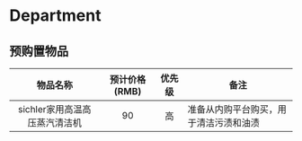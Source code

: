 # Department

## 预购置物品  

|           物品名称            | 预计价格(RMB) | 优先级 | 备注                                   |
| :---------------------------: | :-----------: | :----: | -------------------------------------- |
| sichler家用高温高压蒸汽清洁机 |      90       |   高   | 准备从内购平台购买，用于清洁污渍和油渍 |









